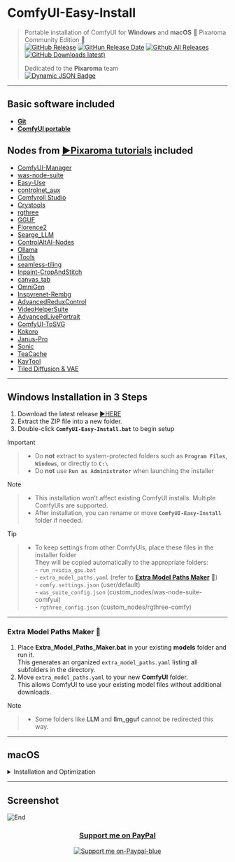 # ComfyUI-Easy-Install  
> Portable installation of ComfyUI for **Windows** and **macOS** 🔹 Pixaroma Community Edition 🔹  
> [![GitHub Release](https://img.shields.io/github/v/release/Tavris1/ComfyUI-Easy-Install)](https://github.com/Tavris1/ComfyUI-Easy-Install/releases/latest/download/ComfyUI-Easy-Install.zip)
> [![GitHun Release Date](https://img.shields.io/github/release-date/Tavris1/ComfyUI-Easy-Install?style=flat)](https://github.com/Tavris1/ComfyUI-Easy-Install/releases)
> [![Github All Releases](https://img.shields.io/github/downloads/Tavris1/ComfyUI-Easy-Install/total.svg)]()
> [![GitHub Downloads latest)](https://img.shields.io/github/downloads/Tavris1/ComfyUI-Easy-Install/latest/total?style=flat&label=downloads%40latest&color=orange)](https://github.com/Tavris1/ComfyUI-Easy-Install/releases/latest/download/ComfyUI-Easy-Install.zip)
>
> Dedicated to the **Pixaroma** team  
> [![Dynamic JSON Badge](https://img.shields.io/badge/dynamic/json?url=https%3A%2F%2Fdiscord.com%2Fapi%2Finvites%2FgggpkVgBf3%3Fwith_counts%3Dtrue&query=%24.approximate_member_count&logo=discord&logoColor=white&label=Join%20Pixaroma%20Discord&color=FFDF00&suffix=%20users)](https://discord.com/invite/gggpkVgBf3)  
---

## Basic software included  
- [**Git**](https://git-scm.com/)  
- [**ComfyUI portable**](https://github.com/comfyanonymous/ComfyUI)  

## Nodes from [:arrow_forward:Pixaroma tutorials](https://www.youtube.com/@pixaroma) included  
- [ComfyUI-Manager](https://github.com/Comfy-Org/ComfyUI-Manager)  
- [was-node-suite](https://github.com/WASasquatch/was-node-suite-comfyui)  
- [Easy-Use](https://github.com/yolain/ComfyUI-Easy-Use)  
- [controlnet_aux](https://github.com/Fannovel16/comfyui_controlnet_aux)  
- [Comfyroll Studio](https://github.com/Suzie1/ComfyUI_Comfyroll_CustomNodes)  
- [Crystools](https://github.com/crystian/ComfyUI-Crystools)  
- [rgthree](https://github.com/rgthree/rgthree-comfy)  
- [GGUF](https://github.com/city96/ComfyUI-GGUF)  
- [Florence2](https://github.com/kijai/ComfyUI-Florence2)  
- [Searge_LLM](https://github.com/SeargeDP/ComfyUI_Searge_LLM)  
- [ControlAltAI-Nodes](https://github.com/gseth/ControlAltAI-Nodes)  
- [Ollama](https://github.com/stavsap/comfyui-ollama)  
- [iTools](https://github.com/MohammadAboulEla/ComfyUI-iTools)  
- [seamless-tiling](https://github.com/spinagon/ComfyUI-seamless-tiling)  
- [Inpaint-CropAndStitch](https://github.com/lquesada/ComfyUI-Inpaint-CropAndStitch)  
- [canvas_tab](https://github.com/Lerc/canvas_tab)  
- [OmniGen](https://github.com/1038lab/ComfyUI-OmniGen)  
- [Inspyrenet-Rembg](https://github.com/john-mnz/ComfyUI-Inspyrenet-Rembg)  
- [AdvancedReduxControl](https://github.com/kaibioinfo/ComfyUI_AdvancedRefluxControl)  
- [VideoHelperSuite](https://github.com/Kosinkadink/ComfyUI-VideoHelperSuite)  
- [AdvancedLivePortrait](https://github.com/PowerHouseMan/ComfyUI-AdvancedLivePortrait)  
- [ComfyUI-ToSVG](https://github.com/Yanick112/ComfyUI-ToSVG)  
- [Kokoro](https://github.com/stavsap/comfyui-kokoro)  
- [Janus-Pro](https://github.com/CY-CHENYUE/ComfyUI-Janus-Pro)  
- [Sonic](https://github.com/smthemex/ComfyUI_Sonic)  
- [TeaCache](https://github.com/welltop-cn/ComfyUI-TeaCache)  
- [KayTool](https://github.com/kk8bit/KayTool)  
- [Tiled Diffusion & VAE](https://github.com/shiimizu/ComfyUI-TiledDiffusion)  

---
## Windows Installation in 3 Steps
1. Download the latest release [:arrow_forward:HERE](https://github.com/Tavris1/ComfyUI-Easy-Install/releases/latest/download/ComfyUI-Easy-Install.zip)  
2. Extract the ZIP file into a new folder.  
3. Double-click **`ComfyUI-Easy-Install.bat`** to begin setup
> [!IMPORTANT]
>> - Do **not** extract to system-protected folders such as **`Program Files`**, **`Windows`**, or directly to **`C:\`**
>> - Do **not** use **`Run as Аdministrator`** when launching the installer

> [!NOTE]
>> - This installation won't affect existing ComfyUI installs. Multiple ComfyUIs are supported.  
>> - After installation, you can rename or move **`ComfyUI-Easy-Install`** folder if needed.  

> [!TIP]
>> - To keep settings from other ComfyUIs, place these files in the installer folder  
> They will be copied automatically to the appropriate folders:  
>       - `run_nvidia_gpu.bat`  
>       - `extra_model_paths.yaml` (refer to [**Extra Model Paths Maker**](https://github.com/Tavris1/ComfyUI-Easy-Install/tree/main#extra-model-paths-maker-open_file_folder) :open_file_folder:)  
>       - `comfy.settings.json` (user/default)  
>       - `was_suite_config.json` (custom_nodes/was-node-suite-comfyui)  
>       - `rgthree_config.json` (custom_nodes/rgthree-comfy)  

---

### Extra Model Paths Maker :open_file_folder:  

1. Place **Extra_Model_Paths_Maker.bat** in your existing **models** folder and run it.  
This generates an organized `extra_model_paths.yaml` listing all subfolders in the directory.  
2. Move `extra_model_paths.yaml` to your new **ComfyUI** folder.  
This allows ComfyUI to use your existing model files without additional downloads.  

> [!NOTE]
>> - Some folders like **LLM** and **llm_gguf** cannot be redirected this way.  

---

## macOS
<details>
  <summary>Installation and Optimization</summary>  
&nbsp;
  
*(thanks to [@VenimK](https://github.com/VenimK))*

### Installation Steps for macOS

1. Clone or download this repository
2. Run `chmod +x ComfyUI-Easy-Install.sh` to make the installation script executable
3. Execute `./ComfyUI-Easy-Install.sh` to install ComfyUI and its dependencies
4. After installation completes, run `./run_comfyui.sh` to start ComfyUI

### Mac M1/M2 Optimization

The `run_comfyui.sh` script includes several optimizations specifically for Apple Silicon (M1/M2) Macs:

#### Memory Management
- Memory clearing before startup to ensure maximum available RAM
- Optimized garbage collection settings
- Configurable high/low watermark ratios for MPS (Metal Performance Shaders)

#### Performance Enhancements
- MPS graph mode enabled for better performance
- Descriptor caching for improved speed
- Unified memory support for better memory utilization

#### Compatibility Settings
- FP32 accumulation for improved precision
- Force-upcast attention for better stability
- Float8 disabled (not supported on MPS)

### Troubleshooting Common Issues

#### Import Failures
Some custom nodes may fail to import due to:
- Dependencies not compatible with Apple Silicon
- Python package version conflicts
- Hyphenated directory names causing import issues

If you encounter import failures, check the console output for the specific node causing the issue and consider removing it if not essential to your workflow.

#### Memory Issues
If you experience out-of-memory errors:
1. Adjust the `PYTORCH_MPS_HIGH_WATERMARK_RATIO` and `PYTORCH_MPS_LOW_WATERMARK_RATIO` values in `run_comfyui.sh`
2. Use smaller model sizes when possible
3. Reduce batch sizes in your workflows

#### Performance Optimization
For best performance on Mac M1/M2:
- Use GGUF models instead of other quantization formats
- Consider using smaller models (7B instead of 13B for LLMs, etc.)
- Avoid nodes that require CPU-intensive operations

### Extra Model Paths for macOS

To use models from existing folders on your Mac:

1. Create an `Extra_Model_Paths_Maker.sh` script with the following content:

```bash
#!/bin/bash

# Get the directory where the script is located
SCRIPT_DIR="$(cd "$(dirname "${BASH_SOURCE[0]}")" && pwd)"

# Output file path
OUTPUT_FILE="$SCRIPT_DIR/extra_model_paths.yaml"

# Start writing to the file
echo "# This file was generated by Extra_Model_Paths_Maker.sh" > "$OUTPUT_FILE"
echo "# It maps model folder names to their full paths" >> "$OUTPUT_FILE"
echo "" >> "$OUTPUT_FILE"
echo "paths:" >> "$OUTPUT_FILE"

# Find all immediate subdirectories and add them to the file
find "$SCRIPT_DIR" -mindepth 1 -maxdepth 1 -type d | sort | while read -r dir; do
    # Get the basename of the directory
    base_name=$(basename "$dir")
    
    # Skip hidden directories (those starting with a dot)
    if [[ "$base_name" == .* ]]; then
        continue
    fi
    
    # Add the directory to the YAML file
    echo "    $base_name: $dir/" >> "$OUTPUT_FILE"
done

echo "\nExtra model paths file created at: $OUTPUT_FILE"
echo "You can now copy this file to your ComfyUI folder."
```

2. Place this script in your existing models folder and make it executable:
   ```bash
   chmod +x Extra_Model_Paths_Maker.sh
   ```

3. Run the script:
   ```bash
   ./Extra_Model_Paths_Maker.sh
   ```

4. Copy the generated `extra_model_paths.yaml` to your ComfyUI folder:
   ```bash
   cp extra_model_paths.yaml /path/to/ComfyUI-Easy-Install/ComfyUI-Easy-Install/ComfyUI/
   ```

> This allows ComfyUI to use your existing model files without duplicating them.
</details>

---

## Screenshot  
![End](https://github.com/user-attachments/assets/da090bd5-0e13-41e1-8a81-bf2d24a8632c)  

<div align="center">

### [Support me on PayPal](https://paypal.me/tavris1)
[![Support me on-Paypal-blue](https://github.com/user-attachments/assets/c1a767b0-f3d9-48c7-877b-12653d2f9ac7)](https://paypal.me/tavris1)  
</div>
